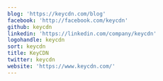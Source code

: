 ```yaml
---
blog: 'https://keycdn.com/blog'
facebook: 'http://facebook.com/keycdn'
github: keycdn
linkedin: 'https://linkedin.com/company/keycdn'
logohandle: keycdn
sort: keycdn
title: KeyCDN
twitter: keycdn
website: 'https://www.keycdn.com/'
---
```


